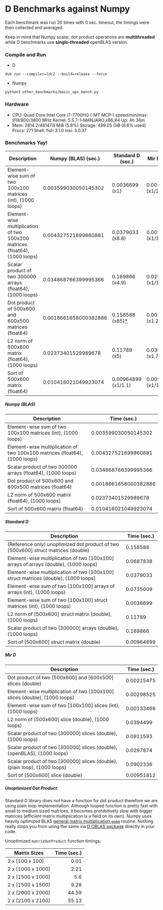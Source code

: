 # D Benchmarks against Numpy
Each benchmark was run 20 times with 0 sec. timeout, the timings were then collected and averaged.

Keep in mind that Numpy scalar, dot product operations are **multithreaded** while D benchmarks use **single-threaded** openBLAS version.

### Compile and Run

- D
```
dub run --compiler=ldc2 --build=release --force
```

- Numpy
```
python3 other_benchmarks/basic_ops_bench.py 
```

### Hardware

 * CPU: Quad Core Intel Core i7-7700HQ (-MT MCP-) speed/min/max: 919/800/3800 MHz Kernel: 5.5.7-1-MANJARO x86_64 Up: 4h 36m 
 * Mem: 2814.2/48147.6 MiB (5.8%) Storage: 489.05 GiB (6.6% used) Procs: 271 Shell: fish 3.1.0 inxi: 3.0.37 

### Benchmarks Yay!

| Description                                                                 | Numpy (BLAS) (sec.)   | Standard D (sec.)                           | Mir D (sec.)        |
| --------------------------------------------------------------------------- | --------------------- | ------------------------------------------- | ------------------- |
| Element-wise sum of two 100x100 matrices (int), (1000 loops)                | 0.003599030050145302  | 0.0036699 (x1)                              | 0.00133468 (x1/2.7) |
| Element-wise multiplication of two 100x100 matrices (float64), (1000 loops) | 0.004327521699860881  | 0.0379033 (x8.8)                            | 0.00298525 (x1/1.5) |
| Scalar product of two 300000 arrays (float64), (1000 loops)                 | 0.034868766399995366  | 0.169866 (x4.9)                             | 0.0297874 (x1/1.2)  |
| Dot product of 500x600 and 600x500 matrices (float64)                       | 0.0018661658000382886 | 0.158588 (x85)[*](#unoptimized-dot-product) | 0.00224537 (x1.2)   |
| L2 norm of 500x600 matrix (float64), (1000 loops)                           | 0.02373401529989678   | 0.11789 (x5)                                | 0.0394499 (x1.7)    |
| Sort of 500x600 matrix (float64)                                            | 0.010416021049923074  | 0.00964899 (x1/1.1)                         | 0.00951812 (x1/1.1) |

##### Numpy (BLAS)

| Description                                                                 | Time (sec.)           |
| --------------------------------------------------------------------------- | --------------------- |
| Element-wise sum of two 100x100 matrices (int), (1000 loops)                | 0.003599030050145302  |
| Element-wise multiplication of two 100x100 matrices (float64), (1000 loops) | 0.004327521699860881  |
| Scalar product of two 300000 arrays (float64), (1000 loops)                 | 0.034868766399995366  |
| Dot product of 500x600 and 600x500 matrices (float64)                       | 0.0018661658000382886 |
| L2 norm of 500x600 matrix (float64), (1000 loops)                           | 0.02373401529989678   |
| Sort of 500x600 matrix (float64)                                            | 0.010416021049923074  |

##### Standard D

| Description                                                                          | Time (sec.) |
| ------------------------------------------------------------------------------------ | ----------- |
| (Reference only) unoptimized dot product of two [500x600] struct matrices (double)   | 0.158588    |
| Element-wise multiplication of two [100x100] arrays of arrays (double), (1000 loops) | 0.0687838   |
| Element-wise multiplication of two [100x100] struct matrices (double), (1000 loops)  | 0.0379033   |
| Element-wise sum of two [100x100] arrays of arrays (int), (1000 loops)               | 0.0735009   |
| Element-wise sum of two [100x100] struct matrices (int), (1000 loops)                | 0.0036699   |
| L2 norm of [500x600] struct matrix (double), (1000 loops)                            | 0.11789     |
| Scalar product of two [300000] arrays (double), (1000 loops)                         | 0.169866    |
| Sort of [500x600] struct matrix (double)                                             | 0.00964899  |

##### Mir D

| Description                                                                | Time (sec.) |
| -------------------------------------------------------------------------- | ----------- |
| Dot product of two [500x600] and [600x500] slices (double)                 | 0.00215475  |
| Element-wise multiplication of two [100x100] slices (double), (1000 loops) | 0.00298525  |
| Element-wise sum of two [100x100] slices (int), (1000 loops)               | 0.00133468  |
| L2 norm of [500x600] slice (double), (1000 loops)                          | 0.0394499   |
| Scalar product of two [300000] slices (double), (1000 loops)               | 0.0911593   |
| Scalar product of two [300000] slices (double), (openBLAS), (1000 loops)       | 0.0297874   |
| Scalar product of two [300000] slices (double), (plain loop), (1000 loops) | 0.0902336   |
| Sort of [500x600] slice (double)                                           | 0.00951812  |

##### Unoptimized Dot Product
Standard D library does not have a function for dot product therefore we are using plain loop implementation.
Although looped function is pretty fast with small to medium sized matrices, it becomes prohibitively slow with bigger matrices (efficient matrix multiplication is a field on its own).
Numpy uses heavily optimized BLAS [general matrix multiplication `gemm`](https://software.intel.com/en-us/mkl-developer-reference-fortran-gemm) routine.
Nothing really stops you from using the same via [D CBLAS package](https://code.dlang.org/packages/cblas) directly in your code.

Unoptimized `matrixDotProduct` function timings:

| Matrix Sizes      | Time (sec.) |
| ----------------- | ----------: |
| 2 x [100 x 100]   |        0.01 |
| 2 x [1000 x 1000] |        2.21 |
| 2 x [1500 x 1000] |         5.6 |
| 2 x [1500 x 1500] |        9.28 |
| 2 x [2000 x 2000] |       44.59 |
| 2 x [2100 x 2100] |       55.13 |
